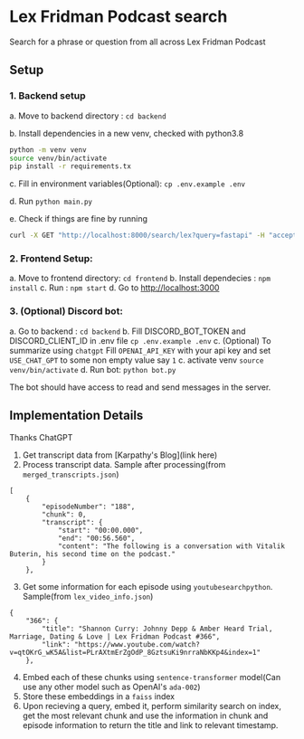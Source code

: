 # Lex Fridman Podcast search

Search for a phrase or question from all across Lex Fridman Podcast

## Setup
### 1. Backend setup
a.  Move to backend directory : `cd backend`

b.  Install dependencies in a new venv, checked with python3.8

```bash
python -m venv venv
source venv/bin/activate
pip install -r requirements.tx
```

c. Fill in environment variables(Optional): `cp .env.example .env`

d. Run `python main.py`

e. Check if things are fine by running
```bash
curl -X GET "http://localhost:8000/search/lex?query=fastapi" -H "accept: application/json"
```

### 2. Frontend Setup:
a. Move to frontend directory: `cd frontend`
b. Install dependecies : `npm install`
c. Run : `npm start`
d. Go to [http://localhost:3000](http://localhost:3000)

### 3. (Optional) Discord bot:
a. Go to backend : `cd backend`
b. Fill DISCORD_BOT_TOKEN and DISCORD_CLIENT_ID in .env file `cp .env.example .env`
c. (Optional) To summarize using `chatgpt` Fill `OPENAI_API_KEY` with your api key and set `USE_CHAT_GPT` to some non empty value say `1`
c. activate venv `source venv/bin/activate`
d. Run bot:  `python bot.py`

The bot should have access to read and send messages in the server.


## Implementation Details
Thanks ChatGPT
1. Get transcript data from [Karpathy's Blog](link here)
2. Process transcript data. Sample after processing(from `merged_transcripts.json`)

```
[
    {
        "episodeNumber": "188",
        "chunk": 0,
        "transcript": {
            "start": "00:00.000",
            "end": "00:56.560",
            "content": "The following is a conversation with Vitalik Buterin, his second time on the podcast."
        }
    },

```
3. Get some information for each episode using `youtubesearchpython`. Sample(from `lex_video_info.json`)
```
{
    "366": {
        "title": "Shannon Curry: Johnny Depp & Amber Heard Trial, Marriage, Dating & Love | Lex Fridman Podcast #366",
        "link": "https://www.youtube.com/watch?v=qtOKrG_wK5A&list=PLrAXtmErZgOdP_8GztsuKi9nrraNbKKp4&index=1"
    },
```
4. Embed each of these chunks using `sentence-transformer` model(Can use any other model such as OpenAI's `ada-002`)
5. Store these embeddings in a `faiss` index
6. Upon recieving a query, embed it, perform similarity search on index, get the most relevant chunk and use the information in chunk and episode information to return the title and link to relevant timestamp.
